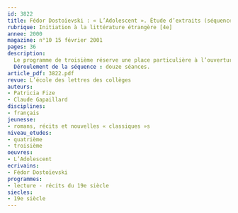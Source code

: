 ```yaml
---
id: 3822
title: Fédor Dostoïevski : « L’Adolescent ». Étude d’extraits (séquence)
rubrique: Initiation à la littérature étrangère [4e]
annee: 2000
magazine: n°10 15 février 2001
pages: 36
description: 
  Le programme de troisième réserve une place particulière à l’ouverture aux littératures étrangères, notamment européennes. L’objectif est de susciter l’intérêt des élèves pour des formes culturelles autres que celles que l’école leur rend traditionnellement familières. C’est un roman russe de la fin du XIXe siècle (1875) qui est proposé ici, dans le cadre d’un groupement de textes extraits de « L’Adolescent » de Dostoïevski, afin de faire percevoir aux élèves la dimension paradoxale de la lecture d’un texte traduit.
  Déroulement de la séquence : douze séances.
article_pdf: 3822.pdf
revue: L’école des lettres des collèges
auteurs:
- Patricia Fize
- Claude Gapaillard
disciplines:
- français
jeunesse:
- romans, récits et nouvelles « classiques »s
niveau_etudes:
- quatrième
- troisième
oeuvres:
- L’Adolescent
ecrivains:
- Fédor Dostoïevski
programmes:
- lecture - récits du 19e siècle
siecles:
- 19e siècle
---
```

